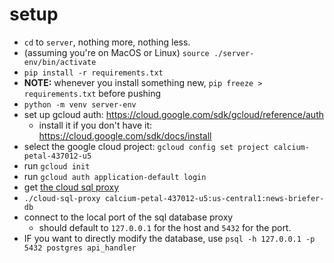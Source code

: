 # setup
- `cd` to `server`, nothing more, nothing less.
- (assuming you're on MacOS or Linux) `source ./server-env/bin/activate`
- `pip install -r requirements.txt`
- **NOTE:** whenever you install something new, `pip freeze > requirements.txt` before pushing
- `python -m venv server-env`
- set up gcloud auth: https://cloud.google.com/sdk/gcloud/reference/auth
  - install it if you don't have it: https://cloud.google.com/sdk/docs/install
- select the google cloud project: `gcloud config set project calcium-petal-437012-u5`
- run `gcloud init`
- run `gcloud auth application-default login`
- get [the cloud sql proxy](https://github.com/GoogleCloudPlatform/cloud-sql-proxy)
- `./cloud-sql-proxy calcium-petal-437012-u5:us-central1:news-briefer-db`
- connect to the local port of the sql database proxy 
  - should default to `127.0.0.1` for the host and `5432` for the port.
- IF you want to directly modify the database, use `psql -h 127.0.0.1 -p 5432 postgres api_handler`
